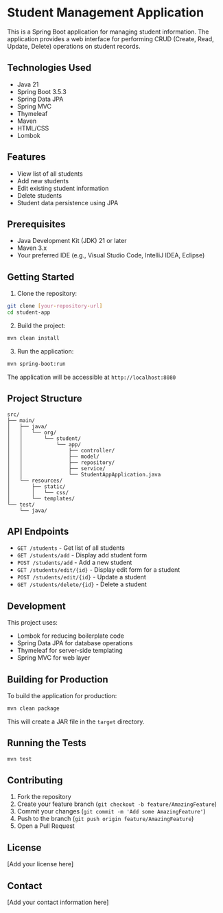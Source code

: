 # Student Management Application

This is a Spring Boot application for managing student information. The application provides a web interface for performing CRUD (Create, Read, Update, Delete) operations on student records.

## Technologies Used

- Java 21
- Spring Boot 3.5.3
- Spring Data JPA
- Spring MVC
- Thymeleaf
- Maven
- HTML/CSS
- Lombok

## Features

- View list of all students
- Add new students
- Edit existing student information
- Delete students
- Student data persistence using JPA

## Prerequisites

- Java Development Kit (JDK) 21 or later
- Maven 3.x
- Your preferred IDE (e.g., Visual Studio Code, IntelliJ IDEA, Eclipse)

## Getting Started

1. Clone the repository:
```bash
git clone [your-repository-url]
cd student-app
```

2. Build the project:
```bash
mvn clean install
```

3. Run the application:
```bash
mvn spring-boot:run
```

The application will be accessible at `http://localhost:8080`

## Project Structure

```
src/
├── main/
│   ├── java/
│   │   └── org/
│   │       └── student/
│   │           └── app/
│   │               ├── controller/
│   │               ├── model/
│   │               ├── repository/
│   │               ├── service/
│   │               └── StudentAppApplication.java
│   └── resources/
│       ├── static/
│       │   └── css/
│       └── templates/
└── test/
    └── java/
```

## API Endpoints

- `GET /students` - Get list of all students
- `GET /students/add` - Display add student form
- `POST /students/add` - Add a new student
- `GET /students/edit/{id}` - Display edit form for a student
- `POST /students/edit/{id}` - Update a student
- `GET /students/delete/{id}` - Delete a student

## Development

This project uses:
- Lombok for reducing boilerplate code
- Spring Data JPA for database operations
- Thymeleaf for server-side templating
- Spring MVC for web layer

## Building for Production

To build the application for production:

```bash
mvn clean package
```

This will create a JAR file in the `target` directory.

## Running the Tests

```bash
mvn test
```

## Contributing

1. Fork the repository
2. Create your feature branch (`git checkout -b feature/AmazingFeature`)
3. Commit your changes (`git commit -m 'Add some AmazingFeature'`)
4. Push to the branch (`git push origin feature/AmazingFeature`)
5. Open a Pull Request

## License

[Add your license here]

## Contact

[Add your contact information here]
